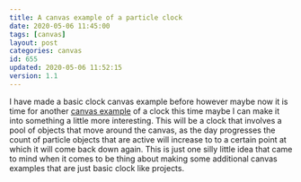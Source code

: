 ```yaml
---
title: A canvas example of a particle clock
date: 2020-05-06 11:45:00
tags: [canvas]
layout: post
categories: canvas
id: 655
updated: 2020-05-06 11:52:15
version: 1.1
---
```


I have made a basic clock canvas example before however maybe now it is time for another [canvas example](/2020/03/23/canvas-example/) of a clock this time maybe I can make it into something a little more interesting. This will be a clock that involves a pool of objects that move around the canvas, as the day progresses the count of particle objects that are active will increase to to a certain point at which it will come back down again. This is just one silly little idea that came to mind when it comes to be thing about making some additional canvas examples that are just basic clock like projects.

<!-- more -->
